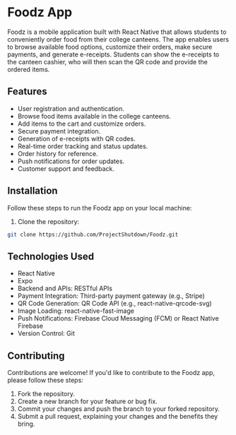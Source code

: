 # Foodz App

Foodz is a mobile application built with React Native that allows students to conveniently order food from their college canteens. The app enables users to browse available food options, customize their orders, make secure payments, and generate e-receipts. Students can show the e-receipts to the canteen cashier, who will then scan the QR code and provide the ordered items.

## Features

- User registration and authentication.
- Browse food items available in the college canteens.
- Add items to the cart and customize orders.
- Secure payment integration.
- Generation of e-receipts with QR codes.
- Real-time order tracking and status updates.
- Order history for reference.
- Push notifications for order updates.
- Customer support and feedback.

## Installation

Follow these steps to run the Foodz app on your local machine:

1. Clone the repository:

```bash
git clone https://github.com/ProjectShutdown/Foodz.git
```

## Technologies Used

- React Native
- Expo
- Backend and APIs: RESTful APIs
- Payment Integration: Third-party payment gateway (e.g., Stripe)
- QR Code Generation: QR Code API (e.g., react-native-qrcode-svg)
- Image Loading: react-native-fast-image
- Push Notifications: Firebase Cloud Messaging (FCM) or React Native Firebase
- Version Control: Git

## Contributing

Contributions are welcome! If you'd like to contribute to the Foodz app, please follow these steps:

1. Fork the repository.
2. Create a new branch for your feature or bug fix.
3. Commit your changes and push the branch to your forked repository.
4. Submit a pull request, explaining your changes and the benefits they bring.
